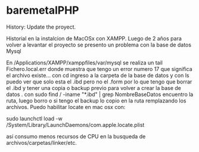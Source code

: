 # baremetalPHP
History: Update the proyect.

Historial en la instalcion de MacOSx con XAMPP.
Luego de 2 años para volver a levantar el proyecto se presento un problema con la base de datos Mysql

En /Applications/XAMPP/xamppfiles/var/mysql se realiza un tail Fichero.local.err
donde muestra que tengo un error numero 17 que significa el archivo existe... con cd ingreso a la carpeta de la base de datos y con ls puedo ver que solo esta el .ibd pero no el .form por lo que tengo que borrar el .ibd y tener una copia o backup previo para volver a crear la base de datos .
con sudo find / -iname "*.ibd" | grep NombreBaseDatos encuentro la ruta, luego borro o si tengo el backup lo copio en la ruta remplazando los archivos.
Puedo habilitar locate en mac osx con:

sudo launchctl load -w /System/Library/LaunchDaemons/com.apple.locate.plist

así consumo menos recursos de CPU en la busqueda de archivos/carpetas/linker/etc.

